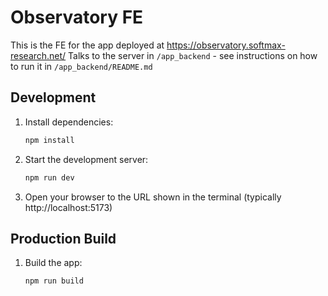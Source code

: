 # Observatory FE

This is the FE for the app deployed at https://observatory.softmax-research.net/ 
Talks to the server in `/app_backend` - see instructions on how to run it in `/app_backend/README.md`

## Development

1. Install dependencies:
   ```bash
   npm install
   ```

2. Start the development server:
   ```bash
   npm run dev
   ```

3. Open your browser to the URL shown in the terminal (typically http://localhost:5173)

## Production Build

1. Build the app:
   ```bash
   npm run build
   ```

